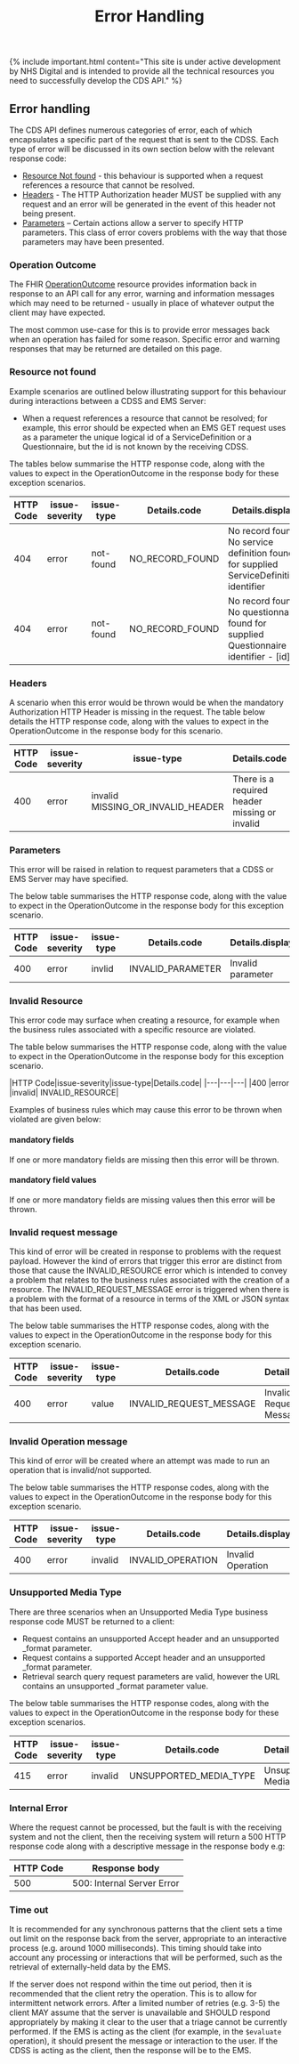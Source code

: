 ﻿---
title: Error Handling
keywords: rest, api, error
tags: [rest,fhir,api]
sidebar: ctp_rest_sidebar
permalink: api_errorhandling.html
summary: Error handling
---
{% include important.html content="This site is under active development by NHS Digital and is intended to provide all the technical resources you need to successfully develop the CDS API." %}


## Error handling ##

The CDS API defines numerous categories of error, each of which encapsulates a specific part of the request that is sent to the CDSS. Each type of error will be discussed in its own section below with the relevant response code:

- [Resource Not found](#resource-not-found) - this behaviour is supported when a request references a resource that cannot be resolved.
- [Headers](#headers) - The HTTP Authorization header MUST be supplied with any request and an error will be generated in the event of this header not being present.
- [Parameters](#parameters) – Certain actions allow a server to specify HTTP parameters. This class of error covers problems with the way that those parameters may have been presented.

### Operation Outcome ###

The FHIR [OperationOutcome](http://hl7.org/fhir/STU3/operationoutcome.html) resource provides information back in response to an API call for any error, warning and information messages which may need to be returned - usually in place of whatever output the client may have expected.

The most common use-case for this is to provide error messages back when an operation has failed for some reason. Specific error and warning responses that may be returned are detailed on this page.


### Resource not found ###

Example scenarios are outlined below illustrating support for this behaviour during interactions between a CDSS and EMS Server:

- When a request references a resource that cannot be resolved; for example, this error should be expected when an EMS GET request uses as a parameter the unique logical id of a ServiceDefinition or a Questionnaire, but the id is not known by the receiving CDSS.

The tables below summarise the HTTP response code, along with the values to expect in the OperationOutcome in the response body for these exception scenarios.

|HTTP Code|issue-severity|issue-type|Details.code|Details.display|Diagnostics|
|---|---|---|---|---|---|
|404	|error	|not-found	|NO_RECORD_FOUND|	No record found	No service definition found for supplied ServiceDefinition identifier| - [id]
|404	|error	|not-found	|NO_RECORD_FOUND|	No record found	No questionnaire found for supplied Questionnaire identifier - [id]|


### Headers ###

A scenario when this error would be thrown would be when the mandatory Authorization HTTP Header is missing in the request.
The table below details the HTTP response code, along with the values to expect in the OperationOutcome in the response body for this scenario.

|HTTP Code|issue-severity|issue-type|Details.code|Details.display|Diagnostics|
|---|---|---|---|---|---|
|400|	error	|invalid	MISSING_OR_INVALID_HEADER	|There is a required header missing or invalid	|Authorization HTTP Header is missing|


### Parameters ###

This error will be raised in relation to request parameters that a CDSS or EMS Server may have specified.

The below table summarises the HTTP response code, along with the value to expect in the OperationOutcome in the response body for this exception scenario.

|HTTP Code|issue-severity|issue-type|Details.code|Details.display|
|---|---|---|---|---|
|400	|error	|invlid	|INVALID_PARAMETER|	Invalid parameter|


### Invalid Resource ###

This error code may surface when creating a resource, for example when the business rules associated with a specific resource are violated.

The table below summarises the HTTP response code, along with the value to expect in the OperationOutcome in the response body for this exception scenario.

|HTTP Code|issue-severity|issue-type|Details.code|
|---|---|---|
|400	|error	|invalid|	INVALID_RESOURCE|

Examples of business rules which may cause this error to be thrown when violated are given below:

#### mandatory fields ####

If one or more mandatory fields are missing then this error will be thrown.

#### mandatory field values ####

If one or more mandatory fields are missing values then this error will be thrown.


### Invalid request message ### 

This kind of error will be created in response to problems with the request payload. However the kind of errors that trigger this error are distinct from those that cause the INVALID_RESOURCE error which is intended to convey a problem that relates to the business rules associated with the creation of a resource. The INVALID_REQUEST_MESSAGE error is triggered when there is a problem with the format of a resource in terms of the XML or JSON syntax that has been used.

The below table summarises the HTTP response codes, along with the values to expect in the OperationOutcome in the response body for this exception scenario.

|HTTP Code|issue-severity|issue-type|Details.code|Details.display|
|---|---|---|---|---|
|400|	error|	value	|INVALID_REQUEST_MESSAGE|	Invalid Request Message	|Invalid Request Message|


### Invalid Operation message ###

This kind of error will be created where an attempt was made to run an operation that is invalid/not supported.

The below table summarises the HTTP response codes, along with the values to expect in the OperationOutcome in the response body for this exception scenario.

|HTTP Code|issue-severity|issue-type|Details.code|Details.display|Diagnostics|
|---|---|---|---|---|---|
|400 |	error 	|invalid |	INVALID_OPERATION 	|Invalid Operation |	Invalid Operation|

### Unsupported Media Type ###

There are three scenarios when an Unsupported Media Type business response code MUST be returned to a client:

- Request contains an unsupported Accept header and an unsupported _format parameter.
- Request contains a supported Accept header and an unsupported _format parameter.
- Retrieval search query request parameters are valid, however the URL contains an unsupported _format parameter value.

The below table summarises the HTTP response codes, along with the values to expect in the OperationOutcome in the response body for these exception scenarios.

|HTTP Code|issue-severity|issue-type|Details.code|Details.display|
|---|---|---|---|---|
|415|	error	|invalid|	UNSUPPORTED_MEDIA_TYPE|	Unsupported Media Type|Unsupported Media Type|


### Internal Error ###

Where the request cannot be processed, but the fault is with the receiving system and not the client, then the receiving system will return a 500 HTTP response code along with a descriptive message in the response body e.g:

|HTTP Code|Response body|
|---|---|
|500	|<html><title>500: Internal Server Error</title><body>500: Internal Server Error</body></html>|

### Time out ###

It is recommended for any synchronous patterns that the client sets a time out limit on the response back from the server, appropriate to an interactive process (e.g. around 1000 milliseconds). This timing should take into account any processing or interactions that will be performed, such as the retrieval of externally-held data by the EMS.

If the server does not respond within the time out period, then it is recommended that the client retry the operation. This is to allow for intermittent network errors. After a limited number of retries (e.g. 3-5) the client MAY assume that the server is unavailable and SHOULD respond appropriately by making it clear to the user that a triage cannot be currently performed. If the EMS is acting as the client (for example, in the `$evaluate` operation), it should present the message or interaction to the user. If the CDSS is acting as the client, then the response will be to the EMS.


